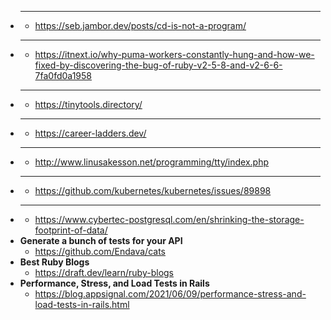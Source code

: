 - ****
  - https://seb.jambor.dev/posts/cd-is-not-a-program/
- ****
  - https://itnext.io/why-puma-workers-constantly-hung-and-how-we-fixed-by-discovering-the-bug-of-ruby-v2-5-8-and-v2-6-6-7fa0fd0a1958
- ****
  - https://tinytools.directory/
- ****
  - https://career-ladders.dev/
- ****
  - http://www.linusakesson.net/programming/tty/index.php
- ****
  - https://github.com/kubernetes/kubernetes/issues/89898
- ****
  - https://www.cybertec-postgresql.com/en/shrinking-the-storage-footprint-of-data/
- **Generate a bunch of tests for your API**
  - https://github.com/Endava/cats
- **Best Ruby Blogs**
  - https://draft.dev/learn/ruby-blogs
- **Performance, Stress, and Load Tests in Rails**
  - https://blog.appsignal.com/2021/06/09/performance-stress-and-load-tests-in-rails.html